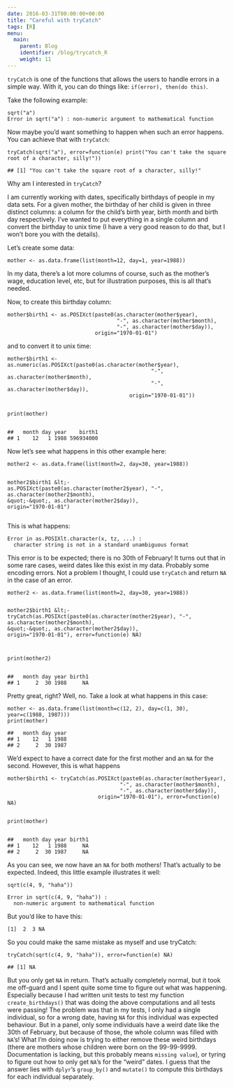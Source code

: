 ```yaml
---
date: 2016-03-31T00:00:00+00:00
title: "Careful with tryCatch"
tags: [R]
menu:
  main:
    parent: Blog
    identifier: /blog/trycatch_R
    weight: 11
---
```


<!-- MathJax scripts -->
<script type="text/javascript" async
  src="https://cdn.mathjax.org/mathjax/latest/MathJax.js?config=TeX-MML-AM_CHTML">
</script>



<p><code>tryCatch</code> is one of the functions that allows the users to handle errors in a simple way. With it, you can do things like: <code>if(error), then(do this)</code>.</p>
<p>Take the following example:</p>
<pre class="r"><code>sqrt(&quot;a&quot;)
Error in sqrt(&quot;a&quot;) : non-numeric argument to mathematical function</code></pre>
<p>Now maybe you’d want something to happen when such an error happens. You can achieve that with <code>tryCatch</code>:</p>
<pre class="r"><code>tryCatch(sqrt(&quot;a&quot;), error=function(e) print(&quot;You can't take the square root of a character, silly!&quot;))</code></pre>
<pre><code>## [1] &quot;You can't take the square root of a character, silly!&quot;</code></pre>
<p>Why am I interested in <code>tryCatch</code>?</p>
<p>I am currently working with dates, specifically birthdays of people in my data sets. For a given mother, the birthday of her child is given in three distinct columns: a column for the child’s birth year, birth month and birth day respectively. I’ve wanted to put everything in a single column and convert the birthday to unix time (I have a very good reason to do that, but I won’t bore you with the details).</p>
<p>Let’s create some data:</p>
<pre class="r"><code>mother &lt;- as.data.frame(list(month=12, day=1, year=1988))</code></pre>
<p>In my data, there’s a lot more columns of course, such as the mother’s wage, education level, etc, but for illustration purposes, this is all that’s needed.</p>
<p>Now, to create this birthday column:</p>
<pre class="r"><code>mother$birth1 &lt;- as.POSIXct(paste0(as.character(mother$year), 
                                   &quot;-&quot;, as.character(mother$month), 
                                   &quot;-&quot;, as.character(mother$day)), 
                            origin=&quot;1970-01-01&quot;)</code></pre>
<p>and to convert it to unix time:</p>
<pre class="r"><code>mother$birth1 &lt;- as.numeric(as.POSIXct(paste0(as.character(mother$year), 
                                              &quot;-&quot;, as.character(mother$month), 
                                              &quot;-&quot;, as.character(mother$day)),
                                       origin=&quot;1970-01-01&quot;))

print(mother)</code></pre>
<pre><code>##   month day year    birth1
## 1    12   1 1988 596934000</code></pre>
<p>Now let’s see what happens in this other example here:</p>
<pre class="r"><code>mother2 &lt;- as.data.frame(list(month=2, day=30, year=1988))

mother2$birth1 &lt;- as.POSIXct(paste0(as.character(mother2$year), 
                                    &quot;-&quot;, as.character(mother2$month), 
                                    &quot;-&quot;, as.character(mother2$day)), 
                             origin=&quot;1970-01-01&quot;)</code></pre>
<p>This is what happens:</p>
<pre><code>Error in as.POSIXlt.character(x, tz, ...) : 
  character string is not in a standard unambiguous format</code></pre>
<p>This error is to be expected; there is no 30th of February! It turns out that in some rare cases, weird dates like this exist in my data. Probably some encoding errors. Not a problem I thought, I could use <code>tryCatch</code> and return <code>NA</code> in the case of an error.</p>
<pre class="r"><code>mother2 &lt;- as.data.frame(list(month=2, day=30, year=1988))

mother2$birth1 &lt;- tryCatch(as.POSIXct(paste0(as.character(mother2$year), 
                                    &quot;-&quot;, as.character(mother2$month), 
                                    &quot;-&quot;, as.character(mother2$day)), 
                             origin=&quot;1970-01-01&quot;), error=function(e) NA)

print(mother2)</code></pre>
<pre><code>##   month day year birth1
## 1     2  30 1988     NA</code></pre>
<p>Pretty great, right? Well, no. Take a look at what happens in this case:</p>
<pre class="r"><code>mother &lt;- as.data.frame(list(month=c(12, 2), day=c(1, 30), year=c(1988, 1987)))
print(mother)</code></pre>
<pre><code>##   month day year
## 1    12   1 1988
## 2     2  30 1987</code></pre>
<p>We’d expect to have a correct date for the first mother and an <code>NA</code> for the second. However, this is what happens</p>
<pre class="r"><code>mother$birth1 &lt;- tryCatch(as.POSIXct(paste0(as.character(mother$year), 
                                    &quot;-&quot;, as.character(mother$month), 
                                    &quot;-&quot;, as.character(mother$day)), 
                             origin=&quot;1970-01-01&quot;), error=function(e) NA)

print(mother)</code></pre>
<pre><code>##   month day year birth1
## 1    12   1 1988     NA
## 2     2  30 1987     NA</code></pre>
<p>As you can see, we now have an <code>NA</code> for both mothers! That’s actually to be expected. Indeed, this little example illustrates it well:</p>
<pre class="r"><code>sqrt(c(4, 9, &quot;haha&quot;))</code></pre>
<pre><code>Error in sqrt(c(4, 9, &quot;haha&quot;)) : 
  non-numeric argument to mathematical function</code></pre>
<p>But you’d like to have this:</p>
<pre><code>[1]  2  3 NA</code></pre>
<p>So you could make the same mistake as myself and use tryCatch:</p>
<pre class="r"><code>tryCatch(sqrt(c(4, 9, &quot;haha&quot;)), error=function(e) NA)</code></pre>
<pre><code>## [1] NA</code></pre>
<p>But you only get <code>NA</code> in return. That’s actually completely normal, but it took me off-guard and I spent quite some time to figure out what was happening. Especially because I had written unit tests to test my function <code>create_birthdays()</code> that was doing the above computations and all tests were passing! The problem was that in my tests, I only had a single individual, so for a wrong date, having <code>NA</code> for this individual was expected behaviour. But in a panel, only some individuals have a weird date like the 30th of February, but because of those, the whole column was filled with <code>NA</code>’s! What I’m doing now is trying to either remove these weird birthdays (there are mothers whose children were born on the 99-99-9999. Documentation is lacking, but this probably means <code>missing value</code>), or tyring to figure out how to only get <code>NA</code>’s for the “weird” dates. I guess that the answer lies with <code>dplyr</code>’s <code>group_by()</code> and <code>mutate()</code> to compute this birthdays for each individual separately.</p>

